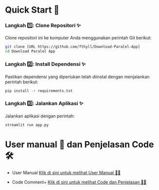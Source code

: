 # Quick Start 🚀

### Langkah 1️⃣: Clone Repositori ✨

Clone repositori ini ke komputer Anda menggunakan perintah Git berikut:

```bash
git clone [URL https://github.com/fthyll/Download-Paralel-App]
cd Download Paralel App
```

### Langkah 2️⃣: Install Dependensi ✨

Pastikan dependensi yang diperlukan telah diinstal dengan menjalankan perintah berikut:

```bash
pip install -r requirements.txt
```

### Langkah 3️⃣: Jalankan Aplikasi ✨

Jalankan aplikasi dengan perintah:

```bash
streamlit run app.py
```
# User manual 🧾 dan Penjelasan Code 🛠️
- User Manual [Klik di sini untuk melihat User Manual 👋🏻](./UserManual.md)

- Code Comment+ [Klik di sini untuk melihat Code dan Penjelasan 👋🏻](./PenjelasanCode.md)
